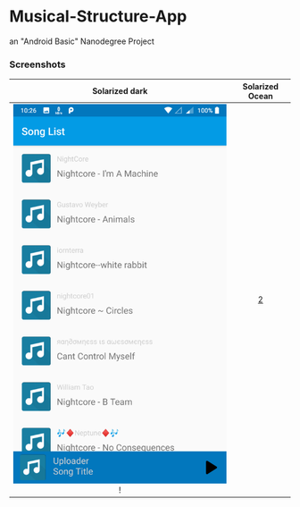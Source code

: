 # Musical-Structure-App
an "Android Basic" Nanodegree Project

### Screenshots
Solarized dark             |  Solarized Ocean
:-------------------------:|:-------------------------:
![1](/Screenshots/1.png)! | [2](/Screenshots/2.png)
